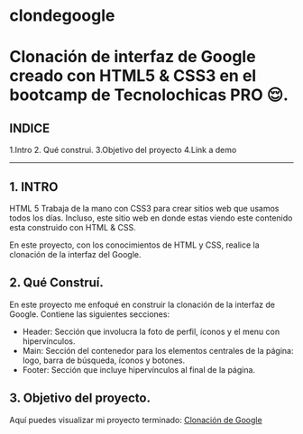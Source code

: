 # clondegoogle
# Clonación de interfaz de Google creado con HTML5  &amp; CSS3 en el bootcamp de Tecnolochicas PRO 😌.

## INDICE
1.Intro
2. Qué construi.
3.Objetivo del proyecto
4.Link a demo


****************

##   1. INTRO

HTML 5 Trabaja de la mano con CSS3 para crear sitios web que usamos todos los días. Incluso, este sitio web en donde estas viendo este contenido  esta construido con HTML & CSS.

En este proyecto, con los conocimientos de HTML y CSS, realice la clonación de la interfaz del Google.


##   2. Qué Construí.

En este proyecto me enfoqué en construir la clonación de la interfaz de Google.
Contiene las siguientes secciones:

* Header: Sección que involucra la foto de perfil, íconos y el menu con hipervínculos.
* Main: Sección del contenedor para los elementos centrales de la página: logo, barra de búsqueda, íconos y botones.
* Footer: Sección que incluye hipervínculos al final de la página.

##    3. Objetivo del proyecto.

Aquí puedes visualizar mi proyecto terminado: [Clonación de Google](https://stately-sundae-2bf232.netlify.app/)


